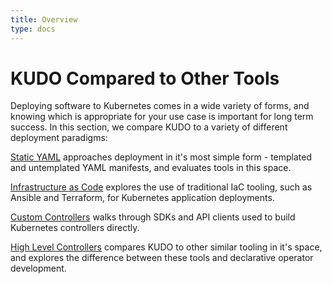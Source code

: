 ```yaml
---
title: Overview
type: docs
---
```


# KUDO Compared to Other Tools

Deploying software to Kubernetes comes in a wide variety of forms, and knowing which is appropriate for your use case is important for long term success. In this section, we compare KUDO to a variety of different deployment paradigms:

[Static YAML](/docs/comparison/static-yaml.html) approaches deployment in it's most simple form - templated and untemplated YAML manifests, and evaluates tools in this space.

[Infrastructure as Code](/docs/comparison/infrastructure-as-code.html) explores the use of traditional IaC tooling, such as Ansible and Terraform, for Kubernetes application deployments.

[Custom Controllers](/docs/comparison/custom-controllers.html) walks through SDKs and API clients used to build Kubernetes controllers directly.

[High Level Controllers](/docs/comparison/high-level-controllers.html) compares KUDO to other similar tooling in it's space, and explores the difference between these tools and declarative operator development.
